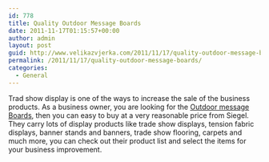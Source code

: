 ```yaml
---
id: 778
title: Quality Outdoor Message Boards
date: 2011-11-17T01:15:57+00:00
author: admin
layout: post
guid: http://www.velikazvjerka.com/2011/11/17/quality-outdoor-message-boards/
permalink: /2011/11/17/quality-outdoor-message-boards/
categories:
  - General
---
```

Trad show display is one of the ways to increase the sale of the business products. As a business owner, you are looking for the [Outdoor message Boards](http://www.siegeldisplay.com/catalog.aspx?catid=sidewalksigns), then you can easy to buy at a very reasonable price from Siegel. They carry lots of display products like trade show displays, tension fabric displays, banner stands and banners, trade show flooring, carpets and much more, you can check out their product list and select the items for your business improvement.